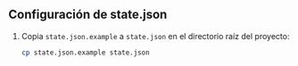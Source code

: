 ## Configuración de state.json
1. Copia `state.json.example` a `state.json` en el directorio raíz del proyecto:
   ```bash
   cp state.json.example state.json
